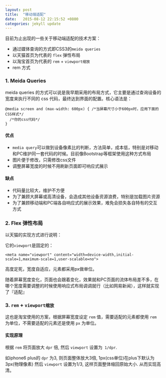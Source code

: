 ```yaml
---
layout: post
title:  "移动端适配"
date:   2015-08-12 22:15:52 +0800
categories: jekyll update
---
```

目前为止出现的一些关于移动端适配的技术方案：

- 通过媒体查询的方式即CSS3的`meida queries`
- 以天猫首页为代表的 `flex` 弹性布局
- 以淘宝首页为代表的 `rem` + `viewport缩放`
- rem 方式

### 1. Meida Queries

meida queries 的方式可以说是我早期采用的布局方式，它主要是通过查询设备的宽度来执行不同的 css 代码，最终达到界面的配置。核心语法是：

```
@media screen and (max-width: 600px) { /*当屏幕尺寸小于600px时，应用下面的CSS样式*/
  /*你的css代码*/
}
```
#### 优点

- `media query`可以做到设备像素比的判断，方法简单，成本低，特别是对移动和PC维护同一套代码的时候。目前像Bootstrap等框架使用这种方式布局
- 图片便于修改，只需修改css文件
- 调整屏幕宽度的时候不用刷新页面即可响应式展示

#### 缺点

- 代码量比较大，维护不方便
- 为了兼顾大屏幕或高清设备，会造成其他设备资源浪费，特别是加载图片资源
- 为了兼顾移动端和PC端各自响应式的展示效果，难免会损失各自特有的交互方式



### 2. Flex 弹性布局

以天猫的实现方式进行说明：

它的`viewport`是固定的：
```
<meta name="viewport" content="width=device-width,initial-scale=1,maximum-scale=1,user-scalable=no">
```

高度定死，宽度自适应，元素都采用px做单位。

随着屏幕宽度变化，页面也会跟着变化，效果就和PC页面的流体布局差不多，在哪个宽度需要调整的时候使用响应式布局调调就行（比如网易新闻），这样就实现了『适配』

### 3. `rem` + `viewport缩放`

这也是淘宝使用的方案，根据屏幕宽度设定 `rem` 值，需要适配的元素都使用 `rem` 为单位，不需要适配的元素还是使用 `px` 为单位。

#### 实现原理

根据 `rem` 将页面放大 `dpr` 倍, 然后 `viewport` 设置为` 1/dpr`.

如iphone6 plus的 `dpr` 为3, 则页面整体放大3倍, 1px(css单位)在plus下默认为3px(物理像素)
然后 `viewport` 设置为1/3, 这样页面整体缩回原始大小. 从而实现高清。
